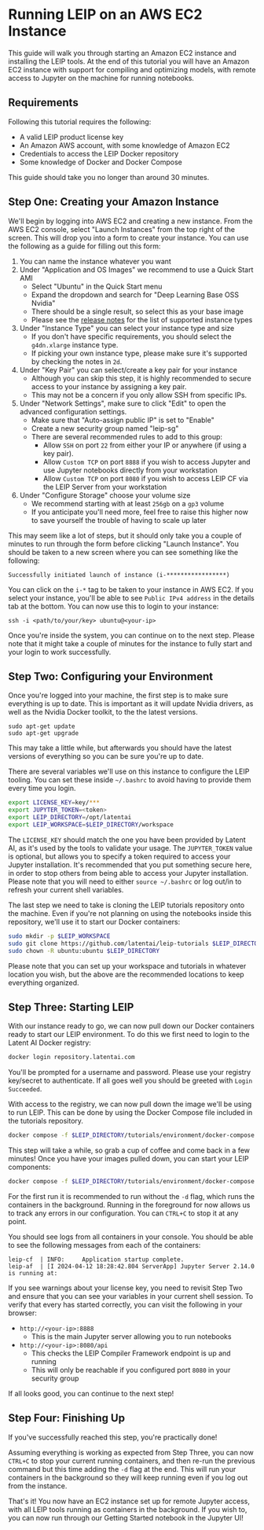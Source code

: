 # Running LEIP on an AWS EC2 Instance

This guide will walk you through starting an Amazon EC2 instance and installing
the LEIP tools. At the end of this tutorial you will have an Amazon EC2 instance
with support for compiling and optimizing models, with remote access to Jupyter
on the machine for running notebooks.

## Requirements

Following this tutorial requires the following:

* A valid LEIP product license key
* An Amazon AWS account, with some knowledge of Amazon EC2
* Credentials to access the LEIP Docker repository
* Some knowledge of Docker and Docker Compose

This guide should take you no longer than around 30 minutes.

## Step One: Creating your Amazon Instance

We'll begin by logging into AWS EC2 and creating a new instance. From the AWS
EC2 console, select "Launch Instances" from the top right of the screen. This
will drop you into a form to create your instance. You can use the following
as a guide for filling out this form:

1. You can name the instance whatever you want
2. Under "Application and OS Images" we recommend to use a Quick Start AMI
    * Select "Ubuntu" in the Quick Start menu
    * Expand the dropdown and search for "Deep Learning Base OSS Nvidia"
    * There should be a single result, so select this as your base image
    * Please see the [release notes](https://aws.amazon.com/releasenotes/aws-deep-learning-base-gpu-ami-ubuntu-20-04/)
      for the list of supported instance types
3. Under "Instance Type" you can select your instance type and size
    * If you don't have specific requirements, you should select the
      `g4dn.xlarge` instance type.
    * If picking your own instance type, please make sure it's supported
      by checking the notes in `2d`.
4. Under "Key Pair" you can select/create a key pair for your instance
    * Although you can skip this step, it is highly recommended to secure
      access to your instance by assigning a key pair.
    * This may not be a concern if you only allow SSH from specific IPs.
5. Under "Network Settings", make sure to click "Edit" to open the advanced
   configuration settings.
    * Make sure that "Auto-assign public IP" is set to "Enable"
    * Create a new security group named "leip-sg"
    * There are several recommended rules to add to this group:
        * Allow `SSH` on port `22` from either your IP or anywhere (if using a
          key pair).
        * Allow `Custom TCP` on port `8888` if you wish to access Jupyter and
          use Jupyter notebooks directly from your workstation
        * Allow `Custom TCP` on port `8080` if you wish to access LEIP CF via
          the LEIP Server from your workstation
6. Under "Configure Storage" choose your volume size
    * We recommend starting with at least `256gb` on a `gp3` volume
    * If you anticipate you'll need more, feel free to raise this higher now to
      save yourself the trouble of having to scale up later

This may seem like a lot of steps, but it should only take you a couple of minutes
to run through the form before clicking "Launch Instance". You should be taken to
a new screen where you can see something like the following:

```
Successfully initiated launch of instance (i-*****************)
```

You can click on the `i-*` tag to be taken to your instance in AWS EC2. If you
select your instance, you'll be able to see `Public IPv4 address` in the details
tab at the bottom. You can now use this to login to your instance:

```
ssh -i <path/to/your/key> ubuntu@<your-ip>
```

Once you're inside the system, you can continue on to the next step. Please note
that it might take a couple of minutes for the instance to fully start and your
login to work successfully.

## Step Two: Configuring your Environment

Once you're logged into your machine, the first step is to make sure everything
is up to date. This is important as it will update Nvidia drivers, as well as the
Nvidia Docker toolkit, to the the latest versions.

```
sudo apt-get update
sudo apt-get upgrade
```

This may take a little while, but afterwards you should have the latest versions
of everything so you can be sure you're up to date.

There are several variables we'll use on this instance to configure the LEIP
tooling. You can set these inside `~/.bashrc` to avoid having to provide them
every time you login.

```bash
export LICENSE_KEY=key/***
export JUPYTER_TOKEN=<token>
export LEIP_DIRECTORY=/opt/latentai
export LEIP_WORKSPACE=$LEIP_DIRECTORY/workspace
```

The `LICENSE_KEY` should match the one you have been provided by Latent AI, as it's
used by the tools to validate your usage. The `JUPYTER_TOKEN` value is optional, but
allows you to specify a token required to access your Jupyter installation. It's
recommended that you put something secure here, in order to stop others from being
able to access your Jupyter installation. Please note that you will need to either
`source ~/.bashrc` or log out/in to refresh your current shell variables.

The last step we need to take is cloning the LEIP tutorials repository onto the
machine. Even if you're not planning on using the notebooks inside this repository,
we'll use it to start our Docker containers:

```bash
sudo mkdir -p $LEIP_WORKSPACE
sudo git clone https://github.com/latentai/leip-tutorials $LEIP_DIRECTORY/tutorials
sudo chown -R ubuntu:ubuntu $LEIP_DIRECTORY
```

Please note that you can set up your workspace and tutorials in whatever location
you wish, but the above are the recommended locations to keep everything organized.

## Step Three: Starting LEIP

With our instance ready to go, we can now pull down our Docker containers ready
to start our LEIP environment. To do this we first need to login to the Latent AI
Docker registry:

```bash
docker login repository.latentai.com
```

You'll be prompted for a username and password. Please use your registry key/secret
to authenticate. If all goes well you should be greeted with `Login Succeeded`.

With access to the registry, we can now pull down the image we'll be using to run
LEIP. This can be done by using the Docker Compose file included in the tutorials
repository.

```bash
docker compose -f $LEIP_DIRECTORY/tutorials/environment/docker-compose.yml pull
```

This step will take a while, so grab a cup of coffee and come back in a few minutes!
Once you have your images pulled down, you can start your LEIP components:

```bash
docker compose -f $LEIP_DIRECTORY/tutorials/environment/docker-compose.yml up
```

For the first run it is recommended to run without the `-d` flag, which runs the
containers in the background. Running in the foreground for now allows us to track
any errors in our configuration. You can `CTRL+C` to stop it at any point.

You should see logs from all containers in your console. You should be able to see
the following messages from each of the containers:

```
leip-cf  | INFO:     Application startup complete.
leip-af  | [I 2024-04-12 18:28:42.804 ServerApp] Jupyter Server 2.14.0 is running at:
```

If you see warnings about your license key, you need to revisit Step Two and ensure
that you can see your variables in your current shell session. To verify that every
has started correctly, you can visit the following in your browser:

* `http://<your-ip>:8888`
    * This is the main Jupyter server allowing you to run notebooks
* `http://<your-ip>:8080/api`
    * This checks the LEIP Compiler Framework endpoint is up and running
    * This will only be reachable if you configured port `8080` in your security group

If all looks good, you can continue to the next step!

## Step Four: Finishing Up

If you've successfully reached this step, you're practically done!

Assuming everything is working as expected from Step Three, you can now `CTRL+C` to
stop your current running containers, and then re-run the previous command but this
time adding the `-d` flag at the end. This will run your containers in the background
so they will keep running even if you log out from the instance.

That's it! You now have an EC2 instance set up for remote Jupyter access, with all
LEIP tools running as containers in the background. If you wish to, you can now run
through our Getting Started notebook in the Jupyter UI!


